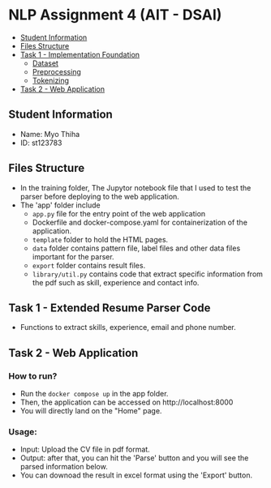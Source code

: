 # NLP Assignment 4 (AIT - DSAI)

- [Student Information](#student-information)
- [Files Structure](#files-structure)
- [Task 1 - Implementation Foundation](#task-1---implementation-foundation)
   - [Dataset](#dataset)
   - [Preprocessing](#preprocessing)
   - [Tokenizing](#tokenizing)
- [Task 2 - Web Application](#task-2---web-Application)

## Student Information
 - Name: Myo Thiha
 - ID: st123783

## Files Structure
 - In the training folder, The Jupytor notebook file that I used to test the parser before deploying to the web application.
 - The 'app' folder include 
    - `app.py` file for the entry point of the web application
    - Dockerfile and docker-compose.yaml for containerization of the application.
    - `template` folder to hold the HTML pages.
    - `data` folder contains pattern file, label files and other data files important for the parser.
    - `export` folder contains result files.
    - `library/util.py` contains code that extract specific information from the pdf such as skill, experience and contact info.


## Task 1 - Extended Resume Parser Code

- Functions to extract skills, experience, email and phone number. 

## Task 2 - Web Application

### How to run?
 - Run the `docker compose up` in the app folder.
 - Then, the application can be accessed on http://localhost:8000
 - You will directly land on the "Home" page.

### Usage:
- Input: Upload the CV file in pdf format.
- Output: after that, you can hit the 'Parse' button and you will see the parsed information below.
- You can downoad the result in excel format using the 'Export' button.